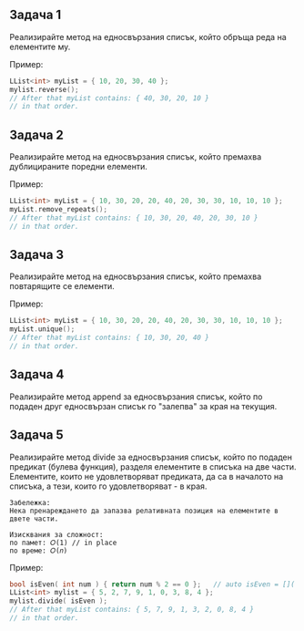 ## Задача 1
Реализирайте метод на едносвързания списък, който обръща реда на елементите му.

Пример:
```c++
LList<int> myList = { 10, 20, 30, 40 };
mylist.reverse();
// After that myList contains: { 40, 30, 20, 10 }
// in that order.
```
## Задача 2
Реализирайте метод на едносвързания списък, който премахва дублицираните поредни елементи.

Пример:
```c++
LList<int> myList = { 10, 30, 20, 20, 40, 20, 30, 30, 10, 10, 10 };
myList.remove_repeats();
// After that myList contains: { 10, 30, 20, 40, 20, 30, 10 }
// in that order.
```
## Задача 3
Реализирайте метод на едносвързания списък, който премахва повтарящите се елементи.

Пример:
```c++
LList<int> myList = { 10, 30, 20, 20, 40, 20, 30, 30, 10, 10, 10 };
myList.unique();
// After that myList contains: { 10, 30, 20, 40 }
// in that order.
```
## Задача 4
Реализирайте метод append за едносвързания списък, който по подаден друг едносвързан списък го "залепва" за края на текущия.

## Задача 5
Реализирайте метод divide за едносвързания списък, който по подаден предикат (булева функция), разделя елементите в списъка на две части. Елементите, които не 
удовлетворяват предиката, да са в началото на списъка, а тези, които го удовлетворяват - в края.
```
Забележка:
Нека пренареждането да запазва релативната позиция на елементите в двете части.

Изисквания за сложност:
по памет: 𝑂(1) // in place
по време: 𝑂(𝑛)
```
Пример:
```c++
bool isEven( int num ) { return num % 2 == 0 };   // auto isEven = []( int num ) -> bool { return num % 2 == 0; }
LList<int> mylist = { 5, 2, 7, 9, 1, 0, 3, 8, 4 };
mylist.divide( isEven );
// After that myList contains: { 5, 7, 9, 1, 3, 2, 0, 8, 4 }
// in that order.
```
